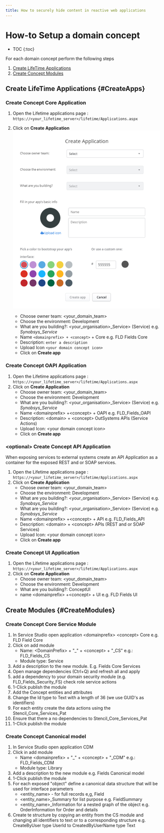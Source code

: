 ```yaml
---
title: How to securely hide content in reactive web applications
---
```

# How-to Setup a domain concept

* TOC
{:toc}

For each domain concept perform the following steps

1. [Create LifeTime Applications](#CreateApps)
1. [Create Concept Modules](#CreateModules)

## Create LifeTime Applications {#CreateApps}

### Create Concept Core Application

1. Open the Lifetime applications page : `https://<your_lifetime_server>/lifetime/Applications.aspx`
1. Click on **Create Application**
![Create Application image](images\CreateApplication.png)

    * Choose owner team: \<your_domain_team\>
    * Choose the environment: Development
    * What are you building?: \<your_organisation>_Service\> (Service) e.g. _Synobsys_Service_
    * Name `<domainprefix> + <concept>` + Core e.g. FLD Fields Core
    * Description: `enter a description`
    * Upload Icon `<your domain concept icon>`
    * Click on **Create app**

### Create Concept OAPI Application

1. Open the Lifetime applications page : `https://<your_lifetime_server>/lifetime/Applications.aspx`
1. Click on **Create Application**
    * Choose owner team: \<your_domain_team\>
    * Choose the environment: Development
    * What are you building?: \<your_organisation>_Service\> (Service) e.g. _Synobsys_Service_
    * Name \<domainprefix\> +\<concept\> + OAPI e.g. FLD_Fields_OAPI
    * Description: \<domain\> + \<concept\> OutSystems APIs (Service Actions)
    * Upload Icon: \<your domain concept icon\>
    * Click on **Create app**

### \<optional\> Create Concept API Application

When exposing services to external systems create an API Application as a container for the exposed REST and or SOAP services.

1. Open the Lifetime applications page : `https://<your_lifetime_server>/lifetime/Applications.aspx`
1. Click on **Create Application**
    * Choose owner team: \<your_domain_team\>
    * Choose the environment: Development
    * What are you building?: \<your_organisation>_Service\> (Service) e.g. _Synobsys_Service_
    * What are you building?: \<your_organisation>_Service\> (Service) e.g. _Synobsys_Service_
    * Name \<domainprefix\> +\<concept\> + API e.g. FLD_Fields_API
    * Description: \<domain\> + \<concept\> APIs (REST and or SOAP Services)
    * Upload Icon: \<your domain concept icon\>
    * Click on **Create app**

### Create Concept UI Application

1. Open the Lifetime applications page : `https://<your_lifetime_server>/lifetime/Applications.aspx`
1. Click on **Create Application**
    * Choose owner team: \<your_domain_team\>
    * Choose the environment: Development
    * What are you building?: ConceptUI
    * name \<domainprefix\> +\<concept\> + UI e.g. FLD Fields UI

## Create Modules {#CreateModules}

### Create Concept Core Service Module

1. In Service Studio open application \<domainprefix\> \<concept\> Core e.g. FLD Field Core
1. Click on add module
    * Name: \<DomainPrefix\> + "_" + \<concept\> + "_CS" e.g.: FLD_Fields_CS
    * Module type: Service
1. Add a description to the new module. E.g. Fields Core Services
1. Open manage dependencies (Ctrl+Q) and refresh all and apply
1. add a dependency to your domain security module (e.g. FLD_Fields_Security_FS) check role service actions
1. 1-Click publish the module
1. Add the Concept entities and attributes
1. Change the Id type to Text with a length of 36 (we use GUID's as identifiers)
1. For each entity create the data actions using the Stencil_Core_Services_Pat
1. Ensure that there a no dependencies to Stencil_Core_Services_Pat
1. 1-Click publish the module

### Create Concept Canonical model

1. In Service Studio open application CDM <domainname>
1. Click in add module
    * Name \<domainprefix\> + "_" + \<concept\> + "_CDM" e.g.: FLD_Fields_CDM
    * Module type: Library
1. Add a description to the new module e.g. Fields Canonical model
1. 1-Click publish the module
1. For each exposed "object" define a canonical data structure that will be used for interface parameters
    * \<entity_name\> - for full records e,g, Field
    * \<entity_name\>_Summary for list purpose e.g. FieldSummary
    * \<entity_name\>_Information for a nested graph of the object e.g. OrderInformation for Order and details
1. Create te structure by copying an entity from the CS module and changing all identifiers to text or to a corresponding structure e.g. CreateByUser type UserId to CreatedByUserName type Text
